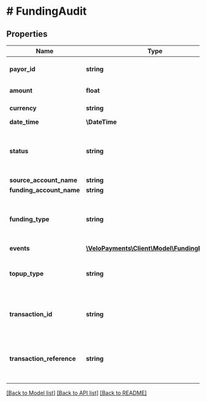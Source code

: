 # # FundingAudit

## Properties

Name | Type | Description | Notes
------------ | ------------- | ------------- | -------------
**payor_id** | **string** | The id of the payor associated with the funding. | [optional]
**amount** | **float** | The amount funded | [optional]
**currency** | **string** | The currency of the funding | [optional]
**date_time** | **\DateTime** |  | [optional]
**status** | **string** | Status of the funding. One of the following values: PENDING, FAILED, CREDIT, DEBIT | [optional]
**source_account_name** | **string** |  | [optional]
**funding_account_name** | **string** |  | [optional]
**funding_type** | **string** | Funding type. One of the following values: ACH, WIRE, EMBEDDED, BANK_TRANSFER | [optional]
**events** | [**\VeloPayments\Client\Model\FundingEvent2[]**](FundingEvent2.md) |  | [optional]
**topup_type** | **string** | Type of top up. One of the following values: AUTOMATIC, MANUAL | [optional]
**transaction_id** | **string** | The id of the transaction associated with the funding if there was one | [optional]
**transaction_reference** | **string** | The payors reference for the transaction associated with the funding if there was one | [optional]

[[Back to Model list]](../../README.md#models) [[Back to API list]](../../README.md#endpoints) [[Back to README]](../../README.md)
